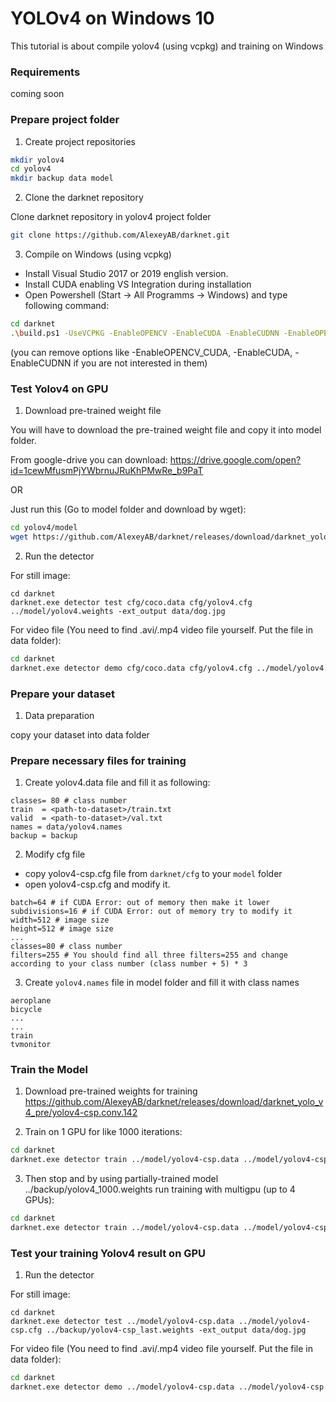 # YOLOv4 on Windows 10

This tutorial is about compile yolov4 (using vcpkg) and training on Windows

### Requirements
coming soon

### Prepare project folder
1. Create project repositories

```bash
mkdir yolov4
cd yolov4
mkdir backup data model
```

2. Clone the darknet repository

Clone darknet repository in yolov4 project folder
```bash
git clone https://github.com/AlexeyAB/darknet.git
```

3. Compile on Windows (using vcpkg)

 -  Install Visual Studio 2017 or 2019 english version. 
 -  Install CUDA enabling VS Integration during installation
 -  Open Powershell (Start -> All Programms -> Windows) and type following command:

```bash
cd darknet
.\build.ps1 -UseVCPKG -EnableOPENCV -EnableCUDA -EnableCUDNN -EnableOPENCV_CUDA
```
(you can remove options like -EnableOPENCV_CUDA, -EnableCUDA, -EnableCUDNN if you are not interested in them)

### Test Yolov4 on GPU
1. Download pre-trained weight file

You will have to download the pre-trained weight file and copy it into model folder. 

From google-drive you can download: https://drive.google.com/open?id=1cewMfusmPjYWbrnuJRuKhPMwRe_b9PaT                                    

OR

Just run this (Go to model folder and download by wget):

```bash
cd yolov4/model
wget https://github.com/AlexeyAB/darknet/releases/download/darknet_yolo_v3_optimal/yolov4.weights
```


2. Run the detector

For still image:
```
cd darknet
darknet.exe detector test cfg/coco.data cfg/yolov4.cfg ../model/yolov4.weights -ext_output data/dog.jpg
```

For video file (You need to find .avi/.mp4 video file yourself. Put the file in data folder):

```bash
cd darknet
darknet.exe detector demo cfg/coco.data cfg/yolov4.cfg ../model/yolov4.weights ../data/demo.mp4 -ext_output
```

### Prepare your dataset

1. Data preparation

copy your dataset into data folder

### Prepare necessary files for training 

1. Create yolov4.data file and fill it as following:

```
classes= 80 # class number 
train  = <path-to-dataset>/train.txt
valid  = <path-to-dataset>/val.txt
names = data/yolov4.names
backup = backup
```

2. Modify cfg file

 - copy yolov4-csp.cfg file from `darknet/cfg` to your `model` folder
 - open yolov4-csp.cfg and modify it. 

```
batch=64 # if CUDA Error: out of memory then make it lower
subdivisions=16 # if CUDA Error: out of memory try to modify it
width=512 # image size
height=512 # image size
...
classes=80 # class number 
filters=255 # You should find all three filters=255 and change according to your class number (class number + 5) * 3 
```

3. Create `yolov4.names` file in model folder and fill it with class names
```
aeroplane 
bicycle
...
...
train
tvmonitor
```

### Train the Model

1. Download pre-trained weights for training
    https://github.com/AlexeyAB/darknet/releases/download/darknet_yolo_v4_pre/yolov4-csp.conv.142

2. Train on 1 GPU for like 1000 iterations: 

```bash
cd darknet
darknet.exe detector train ../model/yolov4-csp.data ../model/yolov4-csp.cfg ../model/yolov4-csp.conv.142
```

3. Then stop and by using partially-trained model ../backup/yolov4_1000.weights run training with multigpu (up to 4 GPUs): 

```bash
cd darknet
darknet.exe detector train ../model/yolov4-csp.data ../model/yolov4-csp.cfg ../backup/yolov4_1000.weights -gpus 0,1,2,3
```


### Test your training Yolov4 result on GPU

1. Run the detector

For still image:
```
cd darknet
darknet.exe detector test ../model/yolov4-csp.data ../model/yolov4-csp.cfg ../backup/yolov4-csp_last.weights -ext_output data/dog.jpg
```

For video file (You need to find .avi/.mp4 video file yourself. Put the file in data folder):

```bash
cd darknet
darknet.exe detector demo ../model/yolov4-csp.data ../model/yolov4-csp.cfg ../backup/yolov4-csp_last.weights -ext_output ../data/demo.mp4 -ext_output
```